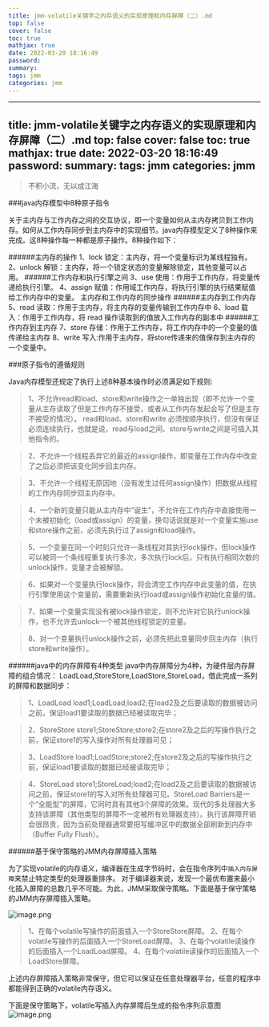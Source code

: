 ```yaml
---
title: jmm-volatile关键字之内存语义的实现原理和内存屏障（二）.md
top: false
cover: false
toc: true
mathjax: true
date: 2022-03-20 18:16:49
password:
summary:
tags: jmm
categories: jmm
---
```

---
title: jmm-volatile关键字之内存语义的实现原理和内存屏障（二）.md
top: false
cover: false
toc: true
mathjax: true
date: 2022-03-20 18:16:49
password:
summary:
tags: jmm
categories: jmm
---
> 不积小流，无以成江海


###java内存模型中8种原子指令

关于主内存与工作内存之间的交互协议，即一个变量如何从主内存拷贝到工作内存。如何从工作内存同步到主内存中的实现细节。java内存模型定义了8种操作来完成。这8种操作每一种都是原子操作。8种操作如下：


######主内存的操作
1、lock 锁定：主内存，将一个变量标识为某线程独有。
2、unlock 解锁：主内存，将一个锁定状态的变量解除锁定，其他变量可以占用。
######工作内存和执行引擎之间
3、use 使用：作用于工作内存，将变量传递给执行引擎。
4、assign 赋值：作用域工作内存，将执行引擎的执行结果赋值给工作内存中的变量。
主内存和工作内存的同步操作
######主内存到工作内存
5、read 读取：作用于主内存，将主内存的变量传输到工作内存中
6、load 载入：作用于工作内存，将 read 操作读取到的值放入工作内存的副本中
######工作内存到主内存
7、store 存储：作用于工作内存，将工作内存中的一个变量的值传递给主内存
8、write 写入:作用于主内存，将store传递来的值保存到主内存的一个变量中。



###原子指令的遵循规则

Java内存模型还规定了执行上述8种基本操作时必须满足如下规则:

>1、不允许read和load、store和write操作之一单独出现（即不允许一个变量从主存读取了但是工作内存不接受，或者从工作内存发起会写了但是主存不接受的情况）。
read和load、store和write 必须按顺序执行，但没有保证必须连续执行，也就是说，read与load之间、store与write之间是可插入其他指令的。

> 2、不允许一个线程丢弃它的最近的assign操作，即变量在工作内存中改变了之后必须把该变化同步回主内存。

> 3、不允许一个线程无原因地（没有发生过任何assign操作）把数据从线程的工作内存同步回主内存中。

>4、一个新的变量只能从主内存中“诞生”，不允许在工作内存中直接使用一个未被初始化（load或assign）的变量，换句话说就是对一个变量实施use和store操作之前，必须先执行过了assign和load操作。

>5、一个变量在同一个时刻只允许一条线程对其执行lock操作，但lock操作可以被同一个条线程重复执行多次，多次执行lock后，只有执行相同次数的unlock操作，变量才会被解锁。

>6、如果对一个变量执行lock操作，将会清空工作内存中此变量的值，在执行引擎使用这个变量前，需要重新执行load或assign操作初始化变量的值。

>7、如果一个变量实现没有被lock操作锁定，则不允许对它执行unlock操作，也不允许去unlock一个被其他线程锁定的变量。

>8、对一个变量执行unlock操作之前，必须先把此变量同步回主内存（执行store和write操作）。


######java中的内存屏障有4种类型
java中内存屏障分为4种，为硬件层内存屏障的组合情况：
LoadLoad,StoreStore,LoadStore,StoreLoad，借此完成一系列的屏障和数据同步：

>1、LoadLoad
load1;LoadLoad;load2;在load2及之后要读取的数据被访问之前，保证load1要读取的数据已经被读取完毕；

>2、StoreStore
store1;StoreStore;store2;在store2及之后的写操作执行之前，保证store1的写入操作对所有处理器可见；

>3、LoadStore
load1;LoadStore;store2;在store2及之后的写操作执行之前，保证load1要读取的数据已经被读取完毕；

>4、StoreLoad
store1;StoreLoad;load2;在load2及之后要读取的数据被访问之前，保证store1的写入对所有处理器可见。StoreLoad Barriers是一个“全能型”的屏障，它同时具有其他3个屏障的效果。现代的多处理器大多支持该屏障（其他类型的屏障不一定被所有处理器支持）。执行该屏障开销会很昂贵，因为当前处理器通常要把写缓冲区中的数据全部刷新到内存中（Buffer Fully Flush）。


######基于保守策略的JMM内存屏障插入策略

为了实现volatile的内存语义，编译器在生成字节码时，会在指令序列中`插入内存屏障`来禁止特定类型的处理器重排序。
对于编译器来说，发现一个最优布置来最小化插入屏障的总数几乎不可能。为此，JMM采取保守策略。下面是基于保守策略的JMM内存屏障插入策略。

 ![image.png](https://upload-images.jianshu.io/upload_images/13965490-a716fc379a9f06b7.png?imageMogr2/auto-orient/strip%7CimageView2/2/w/1240)

>1、在每个volatile写操作的前面插入一个StoreStore屏障。
>2、在每个volatile写操作的后面插入一个StoreLoad屏障。
>3、在每个volatile读操作的后面插入一个LoadLoad屏障。
>4、在每个volatile读操作的后面插入一个LoadStore屏障。

上述内存屏障插入策略非常保守，但它可以保证在任意处理器平台，任意的程序中都能得到正确的volatile内存语义。

下面是保守策略下，volatile写插入内存屏障后生成的指令序列示意图
![image.png](https://upload-images.jianshu.io/upload_images/13965490-9e9792de10d126f6.png?imageMogr2/auto-orient/strip%7CimageView2/2/w/1240)

